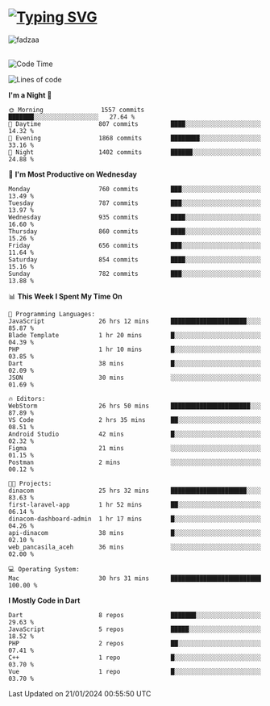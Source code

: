 
<h1 align="left"><a href="https://git.io/typing-svg"><img src="https://readme-typing-svg.demolab.com?font=Fira+Code&pause=1000&color=F7F7F7&random=false&width=600&lines=Hi+%F0%9F%91%8B%2C+I'm+Fattah+Anggit+Al+Dzakwan;Junior+Software+Developer+from+SMK+Raden+Umar+Said" alt="Typing SVG" /></a></h1>


<div align="left" display="flex"> 
  <img src="https://komarev.com/ghpvc/?username=fadzaa&label=Profile%20views&color=0e75b6&style=flat" alt="fadzaa" /> 
</div>

<br/>

<!--START_SECTION:waka-->
![Code Time](http://img.shields.io/badge/Code%20Time-274%20hrs%2037%20mins-blue)

![Lines of code](https://img.shields.io/badge/From%20Hello%20World%20I%27ve%20Written-927.6%20thousand%20lines%20of%20code-blue)

**I'm a Night 🦉** 

```text
🌞 Morning                1557 commits        ███████░░░░░░░░░░░░░░░░░░   27.64 % 
🌆 Daytime                807 commits         ████░░░░░░░░░░░░░░░░░░░░░   14.32 % 
🌃 Evening                1868 commits        ████████░░░░░░░░░░░░░░░░░   33.16 % 
🌙 Night                  1402 commits        ██████░░░░░░░░░░░░░░░░░░░   24.88 % 
```
📅 **I'm Most Productive on Wednesday** 

```text
Monday                   760 commits         ███░░░░░░░░░░░░░░░░░░░░░░   13.49 % 
Tuesday                  787 commits         ███░░░░░░░░░░░░░░░░░░░░░░   13.97 % 
Wednesday                935 commits         ████░░░░░░░░░░░░░░░░░░░░░   16.60 % 
Thursday                 860 commits         ████░░░░░░░░░░░░░░░░░░░░░   15.26 % 
Friday                   656 commits         ███░░░░░░░░░░░░░░░░░░░░░░   11.64 % 
Saturday                 854 commits         ████░░░░░░░░░░░░░░░░░░░░░   15.16 % 
Sunday                   782 commits         ███░░░░░░░░░░░░░░░░░░░░░░   13.88 % 
```


📊 **This Week I Spent My Time On** 

```text
💬 Programming Languages: 
JavaScript               26 hrs 12 mins      █████████████████████░░░░   85.87 % 
Blade Template           1 hr 20 mins        █░░░░░░░░░░░░░░░░░░░░░░░░   04.39 % 
PHP                      1 hr 10 mins        █░░░░░░░░░░░░░░░░░░░░░░░░   03.85 % 
Dart                     38 mins             █░░░░░░░░░░░░░░░░░░░░░░░░   02.09 % 
JSON                     30 mins             ░░░░░░░░░░░░░░░░░░░░░░░░░   01.69 % 

🔥 Editors: 
WebStorm                 26 hrs 50 mins      ██████████████████████░░░   87.89 % 
VS Code                  2 hrs 35 mins       ██░░░░░░░░░░░░░░░░░░░░░░░   08.51 % 
Android Studio           42 mins             █░░░░░░░░░░░░░░░░░░░░░░░░   02.32 % 
Figma                    21 mins             ░░░░░░░░░░░░░░░░░░░░░░░░░   01.15 % 
Postman                  2 mins              ░░░░░░░░░░░░░░░░░░░░░░░░░   00.12 % 

🐱‍💻 Projects: 
dinacom                  25 hrs 32 mins      █████████████████████░░░░   83.63 % 
first-laravel-app        1 hr 52 mins        ██░░░░░░░░░░░░░░░░░░░░░░░   06.14 % 
dinacom-dashboard-admin  1 hr 17 mins        █░░░░░░░░░░░░░░░░░░░░░░░░   04.26 % 
api-dinacom              38 mins             █░░░░░░░░░░░░░░░░░░░░░░░░   02.10 % 
web_pancasila_aceh       36 mins             ░░░░░░░░░░░░░░░░░░░░░░░░░   02.00 % 

💻 Operating System: 
Mac                      30 hrs 31 mins      █████████████████████████   100.00 % 
```

**I Mostly Code in Dart** 

```text
Dart                     8 repos             ███████░░░░░░░░░░░░░░░░░░   29.63 % 
JavaScript               5 repos             █████░░░░░░░░░░░░░░░░░░░░   18.52 % 
PHP                      2 repos             ██░░░░░░░░░░░░░░░░░░░░░░░   07.41 % 
C++                      1 repo              █░░░░░░░░░░░░░░░░░░░░░░░░   03.70 % 
Vue                      1 repo              █░░░░░░░░░░░░░░░░░░░░░░░░   03.70 % 
```




 Last Updated on 21/01/2024 00:55:50 UTC
<!--END_SECTION:waka-->
